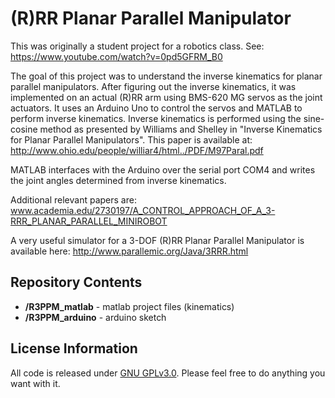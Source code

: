 (R)RR Planar Parallel Manipulator
=============================================

This was originally a student project for a robotics class.  See:
https://www.youtube.com/watch?v=0pd5GFRM_B0

The goal of this project was to understand the inverse kinematics for planar parallel manipulators. After figuring out the inverse kinematics, it was implemented on an actual (R)RR arm using BMS-620 MG servos as the joint actuators. It uses an Arduino Uno to control the servos and MATLAB to perform inverse kinematics. Inverse kinematics is performed using the sine-cosine method as presented by Williams and Shelley in "Inverse Kinematics for Planar Parallel Manipulators". This paper is available at:
http://www.ohio.edu/people/williar4/html../PDF/M97Paral.pdf

MATLAB interfaces with the Arduino over the serial port COM4 and writes the joint angles determined from inverse kinematics.


Additional relevant papers are:
www.academia.edu/2730197/A_CONTROL_APPROACH_OF_A_3-RRR_PLANAR_PARALLEL_MINIROBOT


A very useful simulator for a 3-DOF (R)RR Planar Parallel Manipulator is available here:
http://www.parallemic.org/Java/3RRR.html



Repository Contents
-------------------
* **/R3PPM_matlab** - matlab project files (kinematics)
* **/R3PPM_arduino** - arduino sketch


License Information
-------------------

All code is released under [GNU GPLv3.0](http://www.gnu.org/copyleft/gpl.html).
Please feel free to do anything you want with it.
